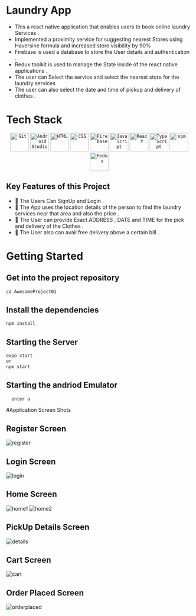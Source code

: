 # Laundry App 

* This a react native application that enables users to book online laundry Services .
* Implemented a proximity service for suggesting nearest Stores using
Haversine formula and increased store visibility by 90% 
* Firebase is used a database to store the User details and authentication .
* Redux toolkit is used to manage the State inside of the react native applications .
* The user can Select the service and select the nearest store for the laundry services 
* The user can also select the date and time of pickup and delivery of clothes .

# Tech Stack 

<div align="center">
	<code><img height="50" src="https://user-images.githubusercontent.com/25181517/192108372-f71d70ac-7ae6-4c0d-8395-51d8870c2ef0.png" alt="Git" title="Git" /></code>
	<code><img height="50" src="https://user-images.githubusercontent.com/25181517/192108895-20dc3343-43e3-4a54-a90e-13a4abbc57b9.png" alt="Android Studio" title="Android Studio" /></code>
	<code><img height="50" src="https://user-images.githubusercontent.com/25181517/192158954-f88b5814-d510-4564-b285-dff7d6400dad.png" alt="HTML" title="HTML" /></code>
	<code><img height="50" src="https://user-images.githubusercontent.com/25181517/183898674-75a4a1b1-f960-4ea9-abcb-637170a00a75.png" alt="CSS" title="CSS" /></code>
	<code><img height="50" src="https://user-images.githubusercontent.com/25181517/189716855-2c69ca7a-5149-4647-936d-780610911353.png" alt="Firebase" title="Firebase" /></code>
	<code><img height="50" src="https://user-images.githubusercontent.com/25181517/117447155-6a868a00-af3d-11eb-9cfe-245df15c9f3f.png" alt="JavaScript" title="JavaScript" /></code>
	<code><img height="50" src="https://user-images.githubusercontent.com/25181517/183897015-94a058a6-b86e-4e42-a37f-bf92061753e5.png" alt="React" title="React" /></code>
	<code><img height="50" src="https://user-images.githubusercontent.com/25181517/183890598-19a0ac2d-e88a-4005-a8df-1ee36782fde1.png" alt="TypeScript" title="TypeScript" /></code>
	<code><img height="50" src="https://user-images.githubusercontent.com/25181517/121401671-49102800-c959-11eb-9f6f-74d49a5e1774.png" alt="npm" title="npm" /></code>
	<code><img height="50" src="https://user-images.githubusercontent.com/25181517/187896150-cc1dcb12-d490-445c-8e4d-1275cd2388d6.png" alt="Redux" title="Redux" /></code>
</div>

## Key Features of this Project 

* 📌 The Users Can SignUp and Login .
* 📌 The App uses the location details of the person to find the laundry services near that area and also the price .
* 📌 The User  can provide Exact  ADDRESS , DATE and TIME for the pick and delivery of the Clothes .
* 📌 The User also can avail free delivery above a certain bill .

# Getting Started 

  ##  Get into the project repository 
   
   ```javascript
   cd AwesomeProject01
   
   ```
   
   ## Install the dependencies 
   
   ```javascript
   npm install
   ```
   
   ## Starting  the Server 
   
   ```javascript 
   expo start 
   or
   npm start
   ```
   
   ## Starting the andriod Emulator 
   
   ```javascript 
     enter a
   ```
   


#Application Screen Shots

## Register Screen 
![register](https://user-images.githubusercontent.com/86009168/230831366-1e97dab7-528a-4cbd-8dd2-25f264531c01.png)
## Login Screen 
![login](https://user-images.githubusercontent.com/86009168/230831545-3f646c7f-d096-4581-90d7-b02ae88b7dc2.png)

## Home Screen 
![home1](https://user-images.githubusercontent.com/86009168/230831661-df12a24e-460f-4f5f-857d-4976e719f9ee.png)
![home2](https://user-images.githubusercontent.com/86009168/230831679-0195aa7b-3a8c-480b-8f6f-21048d797d9c.png)

## PickUp Details Screen 
![details](https://user-images.githubusercontent.com/86009168/230831624-1ea4f8c7-12af-4031-b7bf-2944f37e8739.png)

## Cart Screen 
![cart](https://user-images.githubusercontent.com/86009168/230831597-d0e58b08-dba2-455e-960a-6414b77cb650.png)

## Order Placed Screen 
![orderplaced](https://user-images.githubusercontent.com/86009168/230831701-c97ecb86-5663-4859-b8e9-bfa628ff00f4.png)
